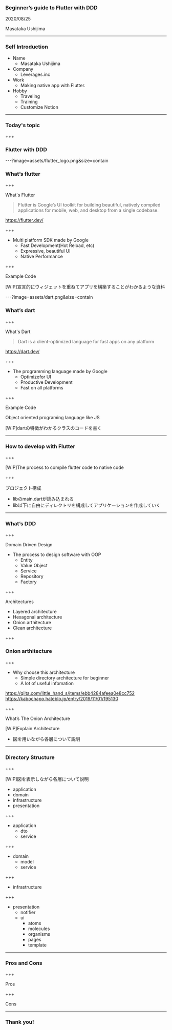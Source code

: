 ### Beginner’s guide to Flutter with DDD

2020/08/25

Masataka Ushijima

---

### Self Introduction

- Name
  - Masataka Ushijima
- Company
  - Leverages.inc
- Work
  - Making native app with Flutter.
- Hobby
  - Traveling
  - Training
  - Customize Notion

---

### Today's topic

+++

### Flutter with DDD

---?image=assets/flutter_logo.png&size=contain

### What’s flutter

+++

What's Flutter

> Flutter is Google’s UI toolkit for building beautiful, natively compiled applications for mobile, web, and desktop from a single codebase.

https://flutter.dev/

+++

- Multi platform SDK made by Google
  - Fast Development(Hot Reload, etc)
  - Expressive, beautiful UI
  - Native Performance

+++

Example Code

[WIP]宣言的にウィジェットを重ねてアプリを構築することがわかるような資料


---?image=assets/dart.png&size=contain

### What’s dart

+++

What's Dart

> Dart is a client-optimized language for fast apps on any platform

https://dart.dev/

+++

- The programming language made by Google
  - Optimizefor UI
  - Productive Development
  - Fast on all platforms

+++

Example Code

Object oriented programing language like JS

[WIP]dartの特徴がわかるクラスのコードを書く

---

### How to develop with Flutter

+++

[WIP]The process to compile flutter code to native code

+++

プロジェクト構成

- libのmain.dartが読み込まれる
- lib以下に自由にディレクトリを構成してアプリケーションを作成していく

---

### What’s DDD

+++

Domain Driven Design
- The process to design software with OOP
  - Entity
  - Value Object
  - Service
  - Repository
  - Factory

+++

Architectures

- Layered architecture
- Hexagonal architecture
- Onion arthitecture
- Clean architecture

+++

### Onion arthitecture

+++

- Why choose this architecture
  - Simple directory architecture for beginner
  - A lot of useful infomation

https://qiita.com/little_hand_s/items/ebb4284afeea0e8cc752
https://kabochapo.hateblo.jp/entry/2019/11/01/195130

+++

What’s The Onion Architecture

[WIP]Explain Architecture
- 図を用いながら各層について説明

---

### Directory Structure

+++

[WIP]図を表示しながら各層について説明
- application
- domain
- infrastructure
- presentation

+++

- application
  - dto
  - service

+++

- domain
  - model
  - service

+++

- infrastructure

+++

- presentation
  - notifier
  - ui
    - atoms
    - molecules
    - organisms
    - pages
    - template

---

### Pros and Cons

+++

Pros

+++

Cons

---

### Thank you!
